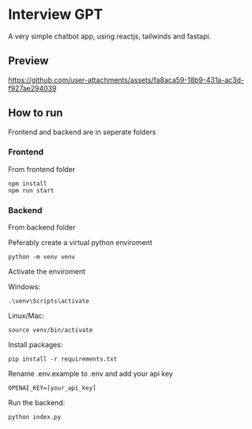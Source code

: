 
# Interview GPT

A very simple chatbot app, using reactjs, tailwinds and fastapi.


## Preview



https://github.com/user-attachments/assets/fa8aca59-18b9-431a-ac3d-f927ae294039



## How to run

Frontend and backend are in seperate folders

### Frontend

From frontend folder

    npm install
    npm run start

### Backend

From backend folder

Peferably create a virtual python enviroment

    python -m venv venv

Activate the enviroment 

Windows: 

    .\venv\Scripts\activate

Linux/Mac:

    source venv/bin/activate

Install packages:

    pip install -r requirements.txt

Rename .env.example to .env and add your api key

    OPENAI_KEY=[your_api_key]

Run the backend:

    python index.py






